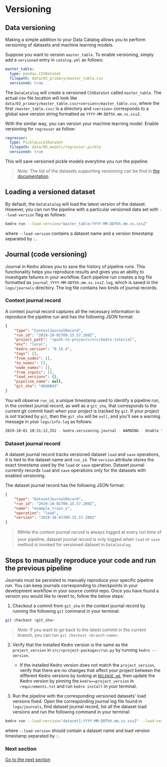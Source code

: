 
# Versioning

## Data versioning
Making a simple addition to your Data Catalog allows you to perform versioning of datasets and machine learning models.

Suppose you want to version `master_table`. To enable versioning, simply add a `versioned` entry in `catalog.yml` as follows:

```yaml
master_table:
  type: pandas.CSVDataSet
  filepath: data/03_primary/master_table.csv
  versioned: true
```

The `DataCatalog` will create a versioned `CSVDataSet` called `master_table`. The actual csv file location will look like `data/03_primary/master_table.csv/<version>/master_table.csv`, where the first `/master_table.csv/` is a directory and `<version>` corresponds to a global save version string formatted as `YYYY-MM-DDThh.mm.ss.sssZ`.

With the similar way, you can version your machine learning model. Enable versioning for `regressor` as follow:

```yaml
regressor:
  type: PickleLocalDataSet
  filepath: data/06_models/regressor.pickle
  versioned: true
```

This will save versioned pickle models everytime you run the pipeline.

> *Note:* The list of the datasets supporting versioning can be find in [the documentation](https://kedro.readthedocs.io/en/stable/04_user_guide/08_advanced_io.html#supported-datasets).

## Loading a versioned dataset
By default, the `DataCatalog` will load the latest version of the dataset. However, you can run the pipeline with a particular versioned data set with `--load-version` flag as follows:

```bash
kedro run --load-version="master_table:YYYY-MM-DDThh.mm.ss.sssZ"
```
where `--load-version` contains a dataset name and a version timestamp separated by `:`.


## Journal (code versioning)

Journal in Kedro allows you to save the history of pipeline runs. This functionality helps you reproduce results and gives you an ability to investigate failures in your workflow.
Each pipeline run creates a log file formatted as `journal_YYYY-MM-DDThh.mm.ss.sssZ.log`, which is saved in the `logs/journals` directory. The log file contains two kinds of journal records.

### Context journal record

A context journal record captures all the necessary information to reproduce the pipeline run and has the following JSON format:

```json
{
    "type": "ContextJournalRecord",
    "run_id": "2019-10-01T09.15.57.289Z",
    "project_path": "<path-to-project>/src/kedro-tutorial",
    "env": "local",
    "kedro_version": "0.15.4",
    "tags": [],
    "from_nodes": [],
    "to_nodes": [],
    "node_names": [],
    "from_inputs": [],
    "load_versions": {},
    "pipeline_name": null,
    "git_sha": "48dd0d3"
}
```

You will observe `run_id`, a unique timestamp used to identify a pipeline run, in the context journal record, as well as a `git_sha`, that corresponds to the current git commit hash when your project is tracked by `git`. If your project is not tracked by `git`, then the `git_sha` will be `null`, and you'll see a warning message in your `logs/info.log` as follows:

```bash
2019-10-01 10:31:13,352 - kedro.versioning.journal - WARNING - Unable to git describe /<path-to-project>/src/kedro-tutorial
```

### Dataset journal record

A dataset journal record tracks versioned dataset `load` and `save` operations, it is tied to the dataset name and `run_id`. The `version` attribute stores the exact timestamp used by the `load` or `save` operation. Dataset journal currently records `load` and `save` operations only for the datasets with enabled versioning.

The dataset journal record has the following JSON format:

```json
{
    "type": "DatasetJournalRecord",
    "run_id": "2019-10-01T09.15.57.289Z",
    "name": "example_train_x",
    "operation": "load",
    "version": "2019-10-01T09.15.57.289Z"
}
```

> ❗While the context journal record is always logged at every run time of your pipeline, dataset journal record is only logged when `load` or `save` method is invoked for versioned dataset in `DataCatalog`.

## Steps to manually reproduce your code and run the previous pipeline

Journals must be persisted to manually reproduce your specific pipeline run. You can keep journals corresponding to checkpoints in your development workflow in your source control repo. Once you have found a version you would like to revert to, follow the below steps:

1. Checkout a commit from `git_sha` in the context journal record by running the following `git` command in your terminal:
```bash
git checkout <git_sha>
```
> *Note:* If you want to go back to the latest commit in the current branch, you can run `git checkout <branch-name>`.

2. Verify that the installed Kedro version is the same as the `project_version` in `src/<project-package>/run.py` by running `kedro --version`.
    - If the installed Kedro version does not match the `project_version`, verify that there are no changes that affect your project between the different Kedro versions by looking at [`RELEASE.md`](https://github.com/quantumblacklabs/kedro/blob/master/RELEASE.md), then update the Kedro version by pinning the `kedro==project_version` in `requirements.txt` and run `kedro install` in your terminal.

3. Run the pipeline with the corresponding versioned datasets' load versions fixed. Open the corresponding journal log file found in `logs/journals`, find dataset journal record, list all the dataset load versions and run the following command in your terminal:
```bash
kedro run --load-version="dataset1:YYYY-MM-DDThh.mm.ss.sssZ" --load-version="dataset2:YYYY-MM-DDThh.mm.ss.sssZ"
```
where `--load-version` should contain a dataset name and load version timestamp separated by `:`.

### Next section
[Go to the next section](./10_package-project.md)

